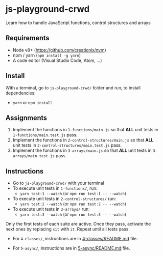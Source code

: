# js-playground-crwd

Learn how to handle JavaScript functions, control structures and arrays

## Requirements

- Node v8+ (https://github.com/creationix/nvm)
- npm / yarn (`npm install -g yarn`)
- A code editor (Visual Studio Code, Atom, ...)

## Install

With a terminal, go to `js-playground-crwd/` folder and run, to install dependencies:

- `yarn` or `npm install`

## Assignments

1. Implement the functions in `1-functions/main.js` so that **ALL** unit tests in `1-functions/main.test.js` pass.
2. Implement the functions in `2-control-structures/main.js` so that **ALL** unit tests in `2-control-structures/main.test.js` pass.
3. Implement the functions in `3-arrays/main.js` so that **ALL** unit tests in `3-arrays/main.test.js` pass.

## Instructions

- Go to `js-playground-crwd/` with your terminal
- To execute unit tests in `1-functions/`, run:
  - `yarn test:1 --watch` (or `npm run test:1 -- --watch`)
- To execute unit tests in `2-control-structures/` run:
  - `yarn test:2 --watch` (or `npm run test:2 -- --watch`)
- To execute unit tests in `3-arrays/` run:
  - `yarn test:3 --watch` (or `npm run test:3 -- --watch`)

Only the first tests of each suite are active. Once they pass, activate the next ones by replacing `xit` with `it`. Repeat until all tests pass.

- For `4-classes/`, instructions are in [4-classes/README.md](4-classes/README.md) file.

- For `5-async/`, instructions are in [5-async/README.md](5-async/README.md) file.
